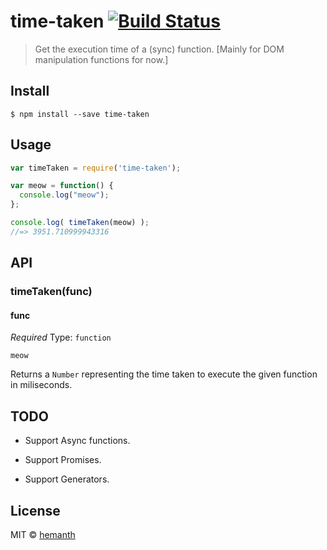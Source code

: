 # time-taken [![Build Status](https://travis-ci.org/hemanth/time-taken.svg?branch=master)](https://travis-ci.org/hemanth/time-taken)

> Get the execution time of a (sync) function. [Mainly for DOM manipulation functions for now.]


## Install

```
$ npm install --save time-taken
```


## Usage

```js
var timeTaken = require('time-taken');

var meow = function() {
  console.log("meow");
};

console.log( timeTaken(meow) );
//=> 3951.710999943316
```


## API

### timeTaken(func)

#### func 
*Required* 
Type: `function`

`meow`

Returns a `Number` representing the time taken to execute the given function in miliseconds.

## TODO 

* Support Async functions.

* Support Promises.

* Support Generators.

## License

MIT © [hemanth](http://h3manth.com)
